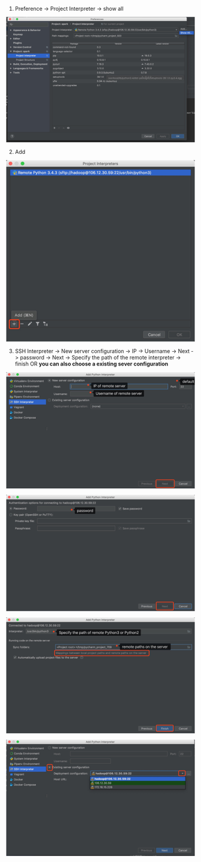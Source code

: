 1. Preference -> Project Interpreter -> show all
<p align="center">
<img src="https://github.com/Treers/spark-learn/blob/master/etc/1.jpg" />
</p>

2. Add
<p align="center">
<img src="https://github.com/Treers/spark-learn/blob/master/etc/2.jpg" />
</p>

3. SSH Interpreter -> New server configuration -> IP -> Username -> Next -> password -> Next -> Specify the path of the remote interpreter -> finish  OR **you can also choose a existing sever configuration**
<p align="center">
<img src="https://github.com/Treers/spark-learn/blob/master/etc/3.jpg" />
</p>

<p align="center">
<img src="https://github.com/Treers/spark-learn/blob/master/etc/4.jpg" />
</p>


<p align="center">
<img src="https://github.com/Treers/spark-learn/blob/master/etc/5.jpg" />
</p>


<p align="center">
<img src="https://github.com/Treers/spark-learn/blob/master/etc/6.jpg" />
</p>
